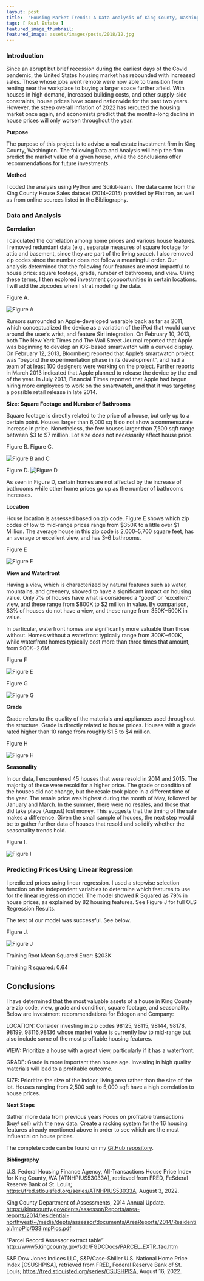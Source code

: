 ```yaml
---
layout: post
title:  "Housing Market Trends: A Data Analysis of King County, Washington"
tags: [ Real Estate ]
featured_image_thumbnail:
featured_image: assets/images/posts/2018/12.jpg
---
```

### Introduction

Since an abrupt but brief recession during the earliest days of the Covid pandemic, the United States housing market has rebounded with increased sales. Those whose jobs went remote were now able to transition from renting near the workplace to buying a larger space further afield. With houses in high demand, increased building costs, and other supply-side constraints, house prices have soared nationwide for the past two years. However, the steep overall inflation of 2022 has rerouted the housing market once again, and economists predict that the months-long decline in house prices will only worsen throughout the year.

**Purpose**

The purpose of this project is to advise a real estate investment firm in King County, Washington. The following Data and Analysis will help the firm predict the market value of a given house, while the conclusions offer recommendations for future investments.

**Method**

I coded the analysis using Python and Scikit-learn. The data came from the King County House Sales dataset (2014–2015) provided by Flatiron, as well as from online sources listed in the Bibliography.

### Data and Analysis

**Correlation**

I calculated the correlation among home prices and various house features. I removed redundant data (e.g., separate measures of square footage for attic and basement, since they are part of the living space). I also removed zip codes since the number does not follow a meaningful order. Our analysis determined that the following four features are most impactful to house price: square footage, grade, number of bathrooms, and view. Using these terms, I then explored investment ççopportunities in certain locations. I will add the zipcodes when I strat modeling the data.

Figure A.

<img src="/assets/images/posts/2018/1_f_1.png" alt="Figure A">


Rumors surrounded an Apple-developed wearable back as far as 2011, which conceptualized the device as a variation of the iPod that would curve around the user’s wrist, and feature Siri integration. On February 10, 2013, both The New York Times and The Wall Street Journal reported that Apple was beginning to develop an iOS-based smartwatch with a curved display. On February 12, 2013, Bloomberg reported that Apple’s smartwatch project was “beyond the experimentation phase in its development”, and had a team of at least 100 designers were working on the project. Further reports in March 2013 indicated that Apple planned to release the device by the end of the year. In July 2013, Financial Times reported that Apple had begun hiring more employees to work on the smartwatch, and that it was targeting a possible retail release in late 2014.

**Size: Square Footage and Number of Bathrooms**

Square footage is directly related to the price of a house, but only up to a certain point. Houses larger than 6,000 sq ft do not show a commensurate increase in price. Nonetheless, the few houses larger than 7,500 sqft range between $3 to $7 million. Lot size does not necessarily affect house price.

Figure B. Figure C.

<img src="/assets/images/posts/2018/sqft_sqft_living.png" alt="Figure B and C">

Figure D.
<img src="/assets/images/posts/2018/bathrooms.png" alt="Figure D">


As seen in Figure D, certain homes are not affected by the increase of bathrooms while other home prices go up as the number of bathrooms increases.




**Location**

House location is assessed based on zip code. Figure E shows which zip codes of low to mid-range prices range from $350K to a little over $1 Million. The average house in this zip code is 2,000–5,700 square feet, has an average or excellent view, and has 3–6 bathrooms.


Figure E

<img src="/assets/images/posts/2018/map.png" alt="Figure E">



**View and Waterfront**

Having a view, which is characterized by natural features such as water, mountains, and greenery, showed to have a significant impact on housing value. Only 7% of houses have what is considered a “good” or “excellent” view, and these range from $800K to $2 million in value. By comparison, 83% of houses do not have a view, and these range from $350K-$500K in value.

In particular, waterfront homes are significantly more valuable than those without. Homes without a waterfront typically range from $300K-$600K, while waterfront homes typically cost more than three times that amount, from $900K-$2.6M.

Figure F

<img src="/assets/images/posts/2018/view.png" alt="Figure E">

Figure G

<img src="/assets/images/posts/2018/waterfront.png" alt="Figure G">

**Grade**

Grade refers to the quality of the materials and appliances used throughout the structure. Grade is directly related to house prices. Houses with a grade rated higher than 10 range from roughly $1.5 to $4 million.

Figure H

<img src="/assets/images/posts/2018/grade.png" alt="Figure H">

**Seasonality**

In our data, I encountered 45 houses that were resold in 2014 and 2015. The majority of these were resold for a higher price. The grade or condition of the houses did not change, but the resale took place in a different time of the year. The resale price was highest during the month of May, followed by January and March. In the summer, there were no resales, and those that did take place (August) lost money. This suggests that the timing of the sale makes a difference. Given the small sample of houses, the next step would be to gather further data of houses that resold and solidify whether the seasonality trends hold.


Figure I.

<img src="/assets/images/posts/2018/month.png" alt="Figure I">

### Predicting Prices Using Linear Regression

I predicted prices using linear regression. I used a stepwise selection function on the independent variables to determine which features to use for the linear regression model. The model showed R Squared as 79% in house prices, as explained by 82 housing features. See Figure J for full OLS Regression Results.




The test of our model was successful. See below.

Figure J.


<img src="/assets/images/posts/2018/ols.png" alt="Figure J">


Training Root Mean Squared Error: $203K

Training R squared: 0.64

## Conclusions

I have determined that the most valuable assets of a house in King County are zip code, view, grade and condition, square footage, and seasonality. Below are investment recommendations for Edegon and Company:

LOCATION: Consider investing in zip codes 98125, 98115, 98144, 98178, 98199, 98116,98136 whose market value is currently low to mid-range but also include some of the most profitable housing features.

VIEW: Prioritize a house with a great view, particularly if it has a waterfront.

GRADE: Grade is more important than house age. Investing in high quality materials will lead to a profitable outcome.

SIZE: Prioritize the size of the indoor, living area rather than the size of the lot. Houses ranging from 2,500 sqft to 5,000 sqft have a high correlation to house prices.

**Next Steps**

Gather more data from previous years
Focus on profitable transactions (buy/ sell) with the new data.
Create a racking system for the 16 housing features already mentioned above in order to see which are the most influential on house prices.

The complete code can be found on my [GitHub repository](https://github.com/DataNat/Data-Analysis-Real-Estate-in-King-County-Washington).


**Bibliography**

U.S. Federal Housing Finance Agency, All-Transactions House Price Index for King County, WA [ATNHPIUS53033A], retrieved from FRED, FeSderal Reserve Bank of St. Louis; https://fred.stlouisfed.org/series/ATNHPIUS53033A, August 3, 2022.

King County Department of Assessments, 2014 Annual Update. https://kingcounty.gov/depts/assessor/Reports/area-reports/2014/residential-northwest/~/media/depts/assessor/documents/AreaReports/2014/Residential/ImpPic/033ImpPics.pdf

“Parcel Record Assessor extract table” http://www5.kingcounty.gov/sdc/FGDCDocs/PARCEL_EXTR_faq.htm

S&P Dow Jones Indices LLC, S&P/Case-Shiller U.S. National Home Price Index [CSUSHPISA], retrieved from FRED, Federal Reserve Bank of St. Louis; https://fred.stlouisfed.org/series/CSUSHPISA, August 16, 2022.

